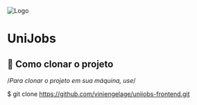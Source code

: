 ![Logo](https://user-images.githubusercontent.com/50602159/86659432-3a3e2a00-bfc0-11ea-9b70-da0829d9fcd8.png)

# UniJobs

## :beginner: Como clonar o projeto

/*Para clonar o projeto em sua máquina, use*/

$ git clone https://github.com/viniengelage/unijobs-frontend.git
